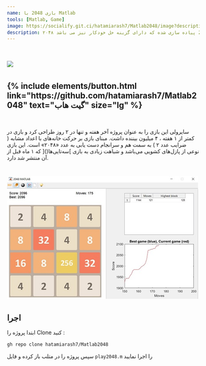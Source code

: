 ```yaml
---
name: بازی 2048 با Matlab
tools: [Matlab, Game]
image: https://socialify.git.ci/hatamiarash7/Matlab2048/image?description=1&font=KoHo&language=1&owner=1&pattern=Circuit%20Board&theme=Dark
description: ۲۰۴۸ یک بازی تک ‌نفره است که در مارس ۲۰۱۴ توسط گابریل سایرولی، یک توسعه دهنده وب ۱۹ ساله ایتالیایی، طراحی شد. در این پروژه با استفاده از متلب بازی 2048 پیاده سازی شده که دارای گزینه حل خودکار نیز می باشد.
---
```


<h1 class="center">
<img src="https://socialify.git.ci/hatamiarash7/Matlab2048/image?description=1&font=KoHo&language=1&owner=1&pattern=Circuit%20Board&theme=Dark"/>
</h1>

<h2 class="center">
{% include elements/button.html link="https://github.com/hatamiarash7/Matlab2048" text="گیت هاب" size="lg" %}
</h2>

<br>

سایرولی این بازی را به عنوان پروژه آخر هفته و تنها در ۲ روز طراحی کرد و بازی در کمتر از ۱ هفته ، ۴ میلیون بیننده داشت. مبنای بازی بر حرکت خانه‌های با اعداد مشابه ( ضرایب عدد ۲ ) به سمت هم و سرانجام دست ‌یابی به عدد «۲۰۴۸» است. این بازی نوعی از پازل‌های کشویی می‌باشد و شباهت زیادی به بازی ]سه‌تایی‌ها()[ که ۱ ماه قبل از آن منتشر شد دارد.

<h1 class="center">
<img src="https://raw.githubusercontent.com/hatamiarash7/Matlab2048/master/scr.jpg"/>
</h1>

## اجرا

ابتدا پروژه را Clone کنید :

```sh
gh repo clone hatamiarash7/Matlab2048
```

سپس پروژه را در متلب باز کرده و فایل `play2048.m` را اجرا نمایید
